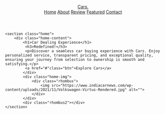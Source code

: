 <!DOCTYPE html>
<html lang="en">
<head>
    <meta charset="UTF-8">
    <meta name="viewport" content="width=device-width, initial-scale=1.0">
    <title>Landing Page</title>
    <link rel="stylesheet" href="css/style.css">
    <link rel="stylesheet" href="https://cdnjs.cloudflare.com/ajax/libs/bootstrap-icons/1.10.3/font/bootstrap-icons.min.css">
    </head>
<body>
    <header class="header">
        <a href="#" class="logo">Cars.</a>
        <nav class="navbar">
            <a href="#"style="--1:1;" class="active">Home</a>
            <a href="#"style="--1:2;" >About</a>
            <a href="#"style="--1:3;" >Review</a>
            <a href="#"style="--1:4;" >Featured</a>
            <a href="#"style="--1:5;" >Contact</a>
        </nav>
    <div class="social-media">
        <a href="#" style="--1:1;"><i class="bi bi-twitter"></i></a>
        <a href="#" style="--1:2;"><i class="bi bi-facebook"></i></a>
        <a href="#" style="--1:3;"><i class="bi bi-instagram"></i></a>
    </div>
    </header>

    <section class="home">
        <div class="home-content">
            <h1>Car Dealing Experience</h1>
             <h3>Redefined!</h3>
             <p>Discover a seamless car buying experience with Cars. Enjoy personalized service, transparent pricing, and exceptional quality, ensuring your journey from selection to ownership is smooth and satisfying.</p>
             <a href="#"class="btn">Explore Cars</a>
            </div>
            <div class="home-img">
                <div class="rhombus">
                    <img src="https://www.indiacarnews.com/wp-content/uploads/2021/11/Volkswagen-Virtus-Rendered.jpg" alt="">
                </div>
            </div>
            <div class="rhombus2"></div>
    </section>
</body>
</html>
